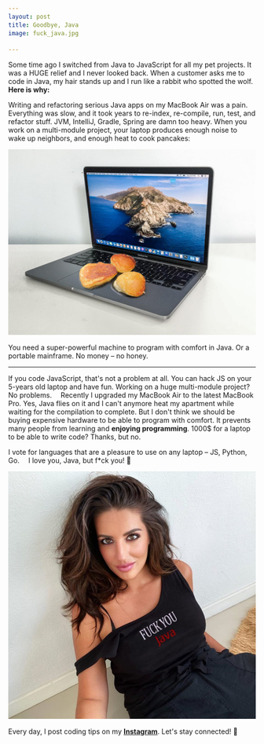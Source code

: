 ```yaml
---
layout: post
title: Goodbye, Java
image: fuck_java.jpg

---
```


Some time ago I switched from Java to JavaScript for all my pet projects. It was a HUGE relief and I never looked back. When a customer asks me to code in Java, my hair stands up and I run like a rabbit who spotted the wolf. **Here is why:**

Writing and refactoring serious Java apps on my MacBook Air was a pain. Everything was slow, and it took years to re-index, re-compile, run, test, and refactor stuff. JVM, IntelliJ, Gradle, Spring are damn too heavy. When you work on a multi-module project, your laptop produces enough noise to wake up neighbors, and enough heat to cook pancakes:

![Pancakes cooking on a laptop](/images/apple_pancakes.jpg)

You need a super-powerful machine to program with comfort in Java. Or a portable mainframe. No money – no honey. 

---

If you code JavaScript, that's not a problem at all. You can hack JS on your 5-years old laptop and have fun. Working on a huge multi-module project? No problems.
⠀
Recently I upgraded my MacBook Air to the latest MacBook Pro. Yes, Java flies on it and I can't anymore heat my apartment while waiting for the compilation to complete. But I don't think we should be buying expensive hardware to be able to program with comfort. It prevents many people from learning and **enjoying programming**. 1000$ for a laptop to be able to write code? Thanks, but no.

I vote for languages that are a pleasure to use on any laptop – JS, Python, Go.
⠀
I love you, Java, but f*ck you! 🖕

![Me wearing Fuck You Java t-shirt](/images/fuck_java.jpg)

Every day, I post coding tips on my **[Instagram](https://instagram.com/coding_unicorn)**. Let's stay connected! 🦄